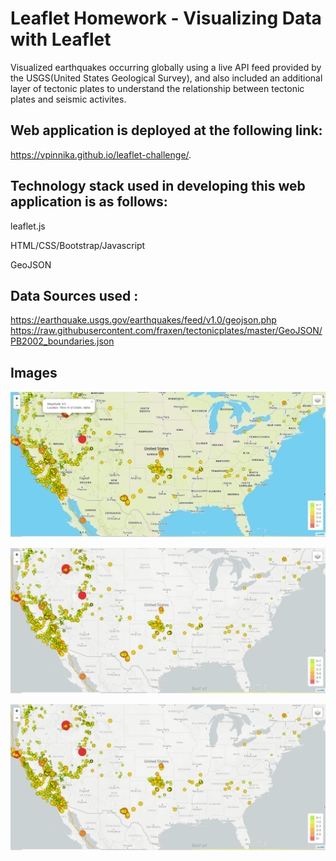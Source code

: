 # Leaflet Homework - Visualizing Data with Leaflet

Visualized earthquakes occurring globally using a live API feed provided by the USGS(United States Geological Survey), and also included an additional layer of tectonic plates to understand the relationship between tectonic plates and seismic activites.

## Web application is deployed at the following link:

https://vpinnika.github.io/leaflet-challenge/.

## Technology stack used in developing this web application is as follows:
leaflet.js

HTML/CSS/Bootstrap/Javascript

GeoJSON

## Data Sources used :
https://earthquake.usgs.gov/earthquakes/feed/v1.0/geojson.php
https://raw.githubusercontent.com/fraxen/tectonicplates/master/GeoJSON/PB2002_boundaries.json

## Images

![Image-1](Images/Image-1.png)

![Image-2](Images/Image-2.png)

![Image-2](Images/Image-2.png)




